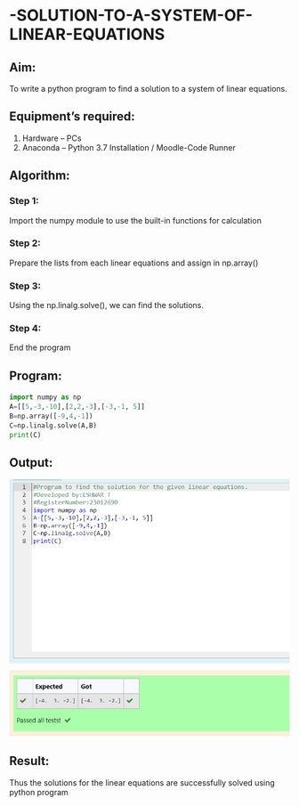 # -SOLUTION-TO-A-SYSTEM-OF-LINEAR-EQUATIONS
## Aim:
To write a python program to find a solution to a system of linear equations.
## Equipment’s required:
1. 	Hardware – PCs
2. 	Anaconda – Python 3.7 Installation / Moodle-Code Runner
## Algorithm:
### Step 1: 
Import the numpy module to use the built-in functions for calculation
### Step 2: 
Prepare the lists from each linear equations and assign in np.array()
### Step 3: 
Using the np.linalg.solve(), we can find the solutions.
### Step 4: 
End the program
## Program:
```py
import numpy as np
A=[[5,-3,-10],[2,2,-3],[-3,-1, 5]]
B=np.array([-9,4,-1])
C=np.linalg.solve(A,B)
print(C)

```


## Output:
![](./Screenshot%202023-12-25%20095900.png)
## Result: 
Thus the solutions for the linear equations are successfully solved using python program

